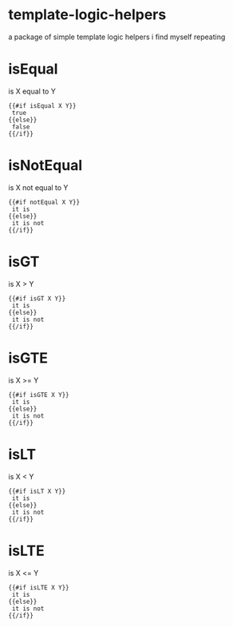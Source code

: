 template-logic-helpers
=======================

a package of simple template logic helpers i find myself repeating

isEqual
=======
is X equal to Y

````
{{#if isEqual X Y}}
 true
{{else}}
 false
{{/if}}
````

isNotEqual
===========
is X not equal to Y

````
{{#if notEqual X Y}}
 it is
{{else}}
 it is not
{{/if}}

````

isGT
====
is X > Y

````
{{#if isGT X Y}}
 it is
{{else}}
 it is not
{{/if}}
````

isGTE
=====
is X >= Y

````
{{#if isGTE X Y}}
 it is
{{else}}
 it is not
{{/if}}
````

isLT
====
is X < Y

````
{{#if isLT X Y}}
 it is
{{else}}
 it is not
{{/if}}
````

isLTE
=====
is X <= Y

````
{{#if isLTE X Y}}
 it is
{{else}}
 it is not
{{/if}}
````

